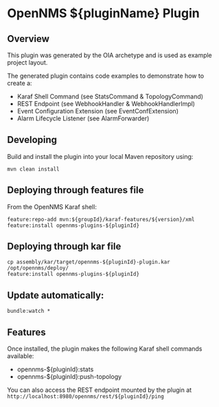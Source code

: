 # OpenNMS ${pluginName} Plugin

## Overview

This plugin was generated by the OIA archetype and is used as example project layout.

The generated plugin contains code examples to demonstrate how to create a:
* Karaf Shell Command (see StatsCommand & TopologyCommand)
* REST Endpoint (see WebhookHandler & WebhookHandlerImpl)
* Event Configuration Extension (see EventConfExtension)
* Alarm Lifecycle Listener (see AlarmForwarder)

## Developing


Build and install the plugin into your local Maven repository using:

```
mvn clean install
```

## Deploying through features file

From the OpenNMS Karaf shell:
```
feature:repo-add mvn:${groupId}/karaf-features/${version}/xml
feature:install opennms-plugins-${pluginId}
```

## Deploying through kar file

```
cp assembly/kar/target/opennms-${pluginId}-plugin.kar /opt/opennms/deploy/
feature:install opennms-plugins-${pluginId}
```

## Update automatically:
```
bundle:watch *
```

## Features

Once installed, the plugin makes the following Karaf shell commands available:
* opennms-${pluginId}:stats
* opennms-${pluginId}:push-topology

You can also access the REST endpoint mounted by the plugin at `http://localhost:8980/opennms/rest/${pluginId}/ping`
